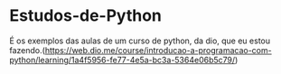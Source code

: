 # Estudos-de-Python

É os exemplos das aulas de um curso de python, da dio, que eu estou fazendo.(https://web.dio.me/course/introducao-a-programacao-com-python/learning/1a4f5956-fe77-4e5a-bc3a-5364e06b5c79/)
